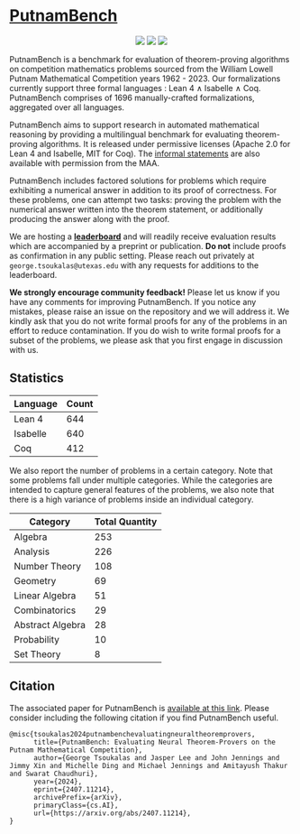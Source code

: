 # [PutnamBench](https://arxiv.org/abs/2407.11214)

<p align="center">
    <a href="https://trishullab.github.io/PutnamBench/leaderboard.html"><img src="https://img.shields.io/badge/%F0%9F%8F%86-leaderboard-%23ff8811"></a>
    <a href="https://trishullab.github.io/PutnamBench/"><img src="https://img.shields.io/badge/%F0%9F%8F%86-website-8A2BE2"></a>
    <a href="https://arxiv.org/abs/2407.11214"><img src="https://img.shields.io/badge/arXiv-2407.11214-b31b1b.svg"></a>
</p>

PutnamBench is a benchmark for evaluation of theorem-proving algorithms on competition mathematics problems sourced from the William Lowell Putnam Mathematical Competition years 1962 - 2023. Our formalizations currently support three formal languages : Lean 4 $\land$ Isabelle $\land$ Coq. PutnamBench comprises of 1696 manually-crafted formalizations, aggregated over all languages.

PutnamBench aims to support research in automated mathematical reasoning by providing a multilingual benchmark for evaluating theorem-proving algorithms. It is released under permissive licenses (Apache 2.0 for Lean 4 and Isabelle, MIT for Coq). The [informal statements](informal/README.md) are also available with permission from the MAA.

PutnamBench includes factored solutions for problems which require exhibiting a numerical answer in addition to its proof of correctness. For these problems, one can attempt two tasks: proving the problem with the numerical answer written into the theorem statement, or additionally producing the answer along with the proof.

We are hosting a [**leaderboard**](https://trishullab.github.io/PutnamBench/leaderboard.html) and will readily receive evaluation results which are accompanied by a preprint or publication. **Do not** include proofs as confirmation in any public setting. Please reach out privately at `george.tsoukalas@utexas.edu` with any requests for additions to the leaderboard. 

**We strongly encourage community feedback!** Please let us know if you have any comments for improving PutnamBench. If you notice any mistakes, please raise an issue on the repository and we will address it. We kindly ask that you do not write formal proofs for any of the problems in an effort to reduce contamination. If you do wish to write formal proofs for a subset of the problems, we please ask that you first engage in discussion with us.

## Statistics 
| Language      | Count          |
| ------------- | -------------- |
| Lean 4        | 644            |
| Isabelle      | 640            |
| Coq           | 412            |

We also report the number of problems in a certain category. Note that some problems fall under multiple categories. While the categories are intended to capture general features of the problems, we also note that there is a high variance of problems inside an individual category.

| Category         | Total Quantity | 
| ---------------- | -------------- | 
| Algebra          | 253            | 
| Analysis         | 226            |
| Number Theory    | 108            | 
| Geometry         | 69             |
| Linear Algebra   | 51             | 
| Combinatorics    | 29             | 
| Abstract Algebra | 28             |  
| Probability      | 10             | 
| Set Theory       | 8              | 

## Citation
The associated paper for PutnamBench is [available at this link](https://arxiv.org/abs/2407.11214). Please consider including the following citation if you find PutnamBench useful.
```
@misc{tsoukalas2024putnambenchevaluatingneuraltheoremprovers,
      title={PutnamBench: Evaluating Neural Theorem-Provers on the Putnam Mathematical Competition}, 
      author={George Tsoukalas and Jasper Lee and John Jennings and Jimmy Xin and Michelle Ding and Michael Jennings and Amitayush Thakur and Swarat Chaudhuri},
      year={2024},
      eprint={2407.11214},
      archivePrefix={arXiv},
      primaryClass={cs.AI},
      url={https://arxiv.org/abs/2407.11214}, 
}
```
